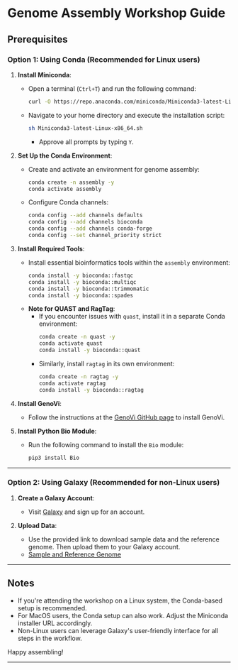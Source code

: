 # Genome Assembly Workshop Guide

## Prerequisites

### Option 1: Using Conda (Recommended for Linux users)
1. **Install Miniconda**:
   - Open a terminal (`Ctrl+T`) and run the following command:
     ```bash
     curl -O https://repo.anaconda.com/miniconda/Miniconda3-latest-Linux-x86_64.sh
     ```
   - Navigate to your home directory and execute the installation script:
     ```bash
     sh Miniconda3-latest-Linux-x86_64.sh
     ```
     - Approve all prompts by typing `Y`.

2. **Set Up the Conda Environment**:
   - Create and activate an environment for genome assembly:
     ```bash
     conda create -n assembly -y
     conda activate assembly
     ```
   - Configure Conda channels:
     ```bash
     conda config --add channels defaults
     conda config --add channels bioconda
     conda config --add channels conda-forge
     conda config --set channel_priority strict
     ```

3. **Install Required Tools**:
   - Install essential bioinformatics tools within the `assembly` environment:
     ```bash
     conda install -y bioconda::fastqc
     conda install -y bioconda::multiqc
     conda install -y bioconda::trimmomatic
     conda install -y bioconda::spades
     ```
   - **Note for QUAST and RagTag**:
     - If you encounter issues with `quast`, install it in a separate Conda environment:
       ```bash
       conda create -n quast -y
       conda activate quast
       conda install -y bioconda::quast
       ```
     - Similarly, install `ragtag` in its own environment:
       ```bash
       conda create -n ragtag -y
       conda activate ragtag
       conda install -y bioconda::ragtag
       ```

4. **Install GenoVi**:
   - Follow the instructions at the [GenoVi GitHub page](https://github.com/robotoD/GenoVi) to install GenoVi.

5. **Install Python Bio Module**:
   - Run the following command to install the `Bio` module:
     ```bash
     pip3 install Bio
     ```

---

### Option 2: Using Galaxy (Recommended for non-Linux users)
1. **Create a Galaxy Account**:
   - Visit [Galaxy](https://usegalaxy.org/) and sign up for an account.

2. **Upload Data**:
   - Use the provided link to download sample data and the reference genome. Then upload them to your Galaxy account.
   - [Sample and Reference Genome](#)

---

## Notes
- If you're attending the workshop on a Linux system, the Conda-based setup is recommended.
- For MacOS users, the Conda setup can also work. Adjust the Miniconda installer URL accordingly.
- Non-Linux users can leverage Galaxy's user-friendly interface for all steps in the workflow.

Happy assembling!

---
